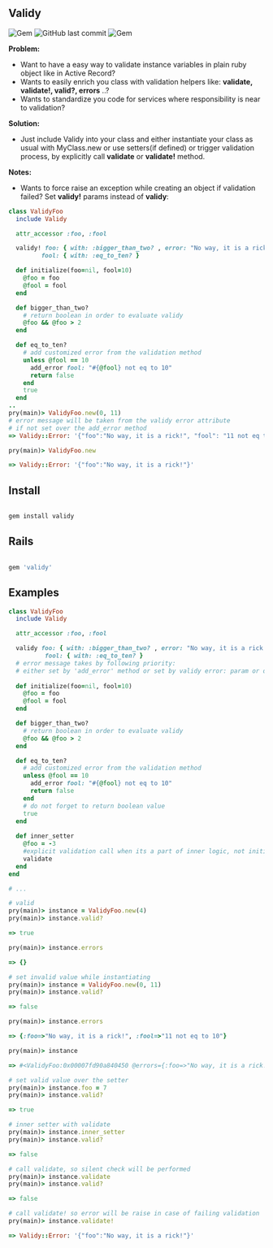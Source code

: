 ## Validy

![Gem](https://img.shields.io/gem/dt/validy.svg)
![GitHub last commit](https://img.shields.io/github/last-commit/nucleom42/validy.svg)
![Gem](https://img.shields.io/gem/v/validy.svg)

**Problem:**

* Want to have a easy way to validate instance variables in plain ruby object like in Active Record? 
* Wants to easily enrich you class with validation helpers like: **validate, validate!, valid?, errors** ..?
* Wants to standardize you code for services where responsibility is near to validation?

**Solution:**

* Just include Validy into your class and either instantiate your class as usual with MyClass.new or use setters(if defined) or trigger validation process, by explicitly call **validate** or **validate!** method.

**Notes:**

* Wants to force raise an exception while creating an object if validation failed? Set **validy!** params instead of **validy**:
```ruby
class ValidyFoo
  include Validy

  attr_accessor :foo, :fool

  validy! foo: { with: :bigger_than_two? , error: "No way, it is a rick!" },
         fool: { with: :eq_to_ten? }

  def initialize(foo=nil, fool=10)
    @foo = foo
    @fool = fool
  end

  def bigger_than_two?
    # return boolean in order to evaluate validy
    @foo && @foo > 2
  end

  def eq_to_ten?
    # add customized error from the validation method
    unless @fool == 10
      add_error fool: "#{@fool} not eq to 10"
      return false
    end
    true
  end
..
pry(main)> ValidyFoo.new(0, 11)
# error message will be taken from the validy error attribute
# if not set over the add_error method
=> Validy::Error: '{"foo":"No way, it is a rick!", "fool": "11 not eq to 10"}'

pry(main)> ValidyFoo.new

=> Validy::Error: '{"foo":"No way, it is a rick!"}'
```

## Install

```ruby

gem install validy

```

## Rails

```ruby

gem 'validy'

```

## Examples

```ruby
class ValidyFoo
  include Validy

  attr_accessor :foo, :fool

  validy foo: { with: :bigger_than_two? , error: "No way, it is a rick!" },
          fool: { with: :eq_to_ten? }
  # error message takes by following priority: 
  # either set by 'add_error' method or set by validy error: param or default one
  
  def initialize(foo=nil, fool=10)
    @foo = foo
    @fool = fool
  end

  def bigger_than_two?
    # return boolean in order to evaluate validy
    @foo && @foo > 2
  end

  def eq_to_ten?
    # add customized error from the validation method
    unless @fool == 10
      add_error fool: "#{@fool} not eq to 10"
      return false
    end
    # do not forget to return boolean value
    true
  end
  
  def inner_setter
    @foo = -3
    #explicit validation call when its a part of inner logic, not initializer or setter 
    validate
  end
end

# ...

# valid 
pry(main)> instance = ValidyFoo.new(4)
pry(main)> instance.valid?

=> true

pry(main)> instance.errors

=> {}

# set invalid value while instantiating
pry(main)> instance = ValidyFoo.new(0, 11)
pry(main)> instance.valid?

=> false

pry(main)> instance.errors

=> {:foo=>"No way, it is a rick!", :fool=>"11 not eq to 10"}

pry(main)> instance

=> #<ValidyFoo:0x00007fd90a840450 @errors={:foo=>"No way, it is a rick!", :fool=>"11 not eq to 10"}, @foo=1, @fool=11, @valid=false>

# set valid value over the setter
pry(main)> instance.foo = 7
pry(main)> instance.valid?

=> true

# inner setter with validate
pry(main)> instance.inner_setter
pry(main)> instance.valid?

=> false

# call validate, so silent check will be performed
pry(main)> instance.validate
pry(main)> instance.valid?

=> false

# call validate! so error will be raise in case of failing validation
pry(main)> instance.validate!

=> Validy::Error: '{"foo":"No way, it is a rick!"}'
```
